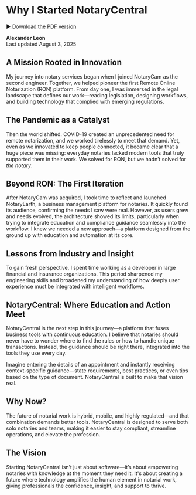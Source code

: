 # Why I Started NotaryCentral

[▶︎ Download the PDF version](/blog-pdf/about.pdf)

**Alexander Leon**  
Last updated August 3, 2025

## A Mission Rooted in Innovation

My journey into notary services began when I joined NotaryCam as the second engineer. Together, we helped pioneer the first Remote Online Notarization (RON) platform. From day one, I was immersed in the legal landscape that defines our work—reading legislation, designing workflows, and building technology that complied with emerging regulations.

## The Pandemic as a Catalyst

Then the world shifted. COVID-19 created an unprecedented need for remote notarization, and we worked tirelessly to meet that demand. Yet, even as we innovated to keep people connected, it became clear that a huge piece was missing: everyday notaries lacked modern tools that truly supported them in their work. We solved for RON, but we hadn’t solved for *the notary*.

## Beyond RON: The First Iteration

After NotaryCam was acquired, I took time to reflect and launched NotaryEarth, a business management platform for notaries. It quickly found its audience, confirming the needs I saw were real. However, as users grew and needs evolved, the architecture showed its limits, particularly when trying to integrate education and compliance guidance seamlessly into the workflow. I knew we needed a new approach—a platform designed from the ground up with education and automation at its core.

## Lessons from Industry and Insight

To gain fresh perspective, I spent time working as a developer in large financial and insurance organizations. This period sharpened my engineering skills and broadened my understanding of how deeply user experience must be integrated with intelligent workflows.

## NotaryCentral: Where Education and Action Meet

NotaryCentral is the next step in this journey—a platform that fuses business tools with continuous education. I believe that notaries should never have to wonder where to find the rules or how to handle unique transactions. Instead, the guidance should be right there, integrated into the tools they use every day.

Imagine entering the details of an appointment and instantly receiving context-specific guidance—state requirements, best practices, or even tips based on the type of document. NotaryCentral is built to make that vision real.

## Why Now?

The future of notarial work is hybrid, mobile, and highly regulated—and that combination demands better tools. NotaryCentral is designed to serve both solo notaries and teams, making it easier to stay compliant, streamline operations, and elevate the profession.

## The Vision

Starting NotaryCentral isn’t just about software—it’s about empowering notaries with knowledge at the moment they need it. It's about creating a future where technology amplifies the human element in notarial work, giving professionals the confidence, insight, and support to thrive.
